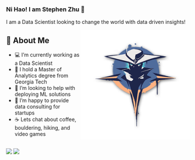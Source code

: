 ### Ni Hao! I am Stephen Zhu 👋

I am a Data Scientist looking to change the world with data driven insights!

<img src="valorant-spray-the-seeker.png" height="300" align="right">

## 📘 About Me
- 💻 I’m currently working as a Data Scientist
- 🌱 I hold a Master of Analytics degree from Georgia Tech
- 🥰 I’m looking to help with deploying ML solutions 
- 🤠 I’m happy to provide data consulting for startups 
- ☕ Lets chat about coffee, bouldering, hiking, and video games


<br>
<a target="_blank" href="https://www.linkedin.com/in/steph-zhu/"><img src="https://img.shields.io/badge/-LinkedIn-0077B5?style=for-the-badge&logo=Linkedin&logoColor=white"></img></a>
<a target="_blank" href="mailto:stezhu@gatech.edu"><img src="https://img.shields.io/badge/-Email-D14836?style=for-the-badge&logo=Gmail&logoColor=white"></img></a>  
<br>
  
